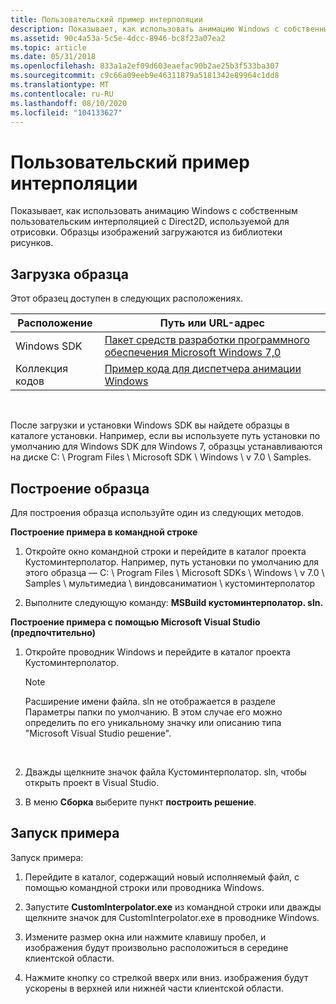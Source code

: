 ```yaml
---
title: Пользовательский пример интерполяции
description: Показывает, как использовать анимацию Windows с собственным пользовательским интерполяцией с Direct2D, используемой для отрисовки.
ms.assetid: 90c4a53a-5c5e-4dcc-8946-bc8f23a07ea2
ms.topic: article
ms.date: 05/31/2018
ms.openlocfilehash: 833a1a2ef09d603eaefac90b2ae25b3f533ba307
ms.sourcegitcommit: c9c66a09eeb9e46311879a5181342e89964c1dd8
ms.translationtype: MT
ms.contentlocale: ru-RU
ms.lasthandoff: 08/10/2020
ms.locfileid: "104133627"
---
```

# <a name="custom-interpolator-sample"></a>Пользовательский пример интерполяции

Показывает, как использовать анимацию Windows с собственным пользовательским интерполяцией с Direct2D, используемой для отрисовки. Образцы изображений загружаются из библиотеки рисунков.

## <a name="downloading-the-sample"></a>Загрузка образца

Этот образец доступен в следующих расположениях.



| Расположение                               | Путь или URL-адрес                                                                                          |
|----------------------------------------|---------------------------------------------------------------------------------------------------|
| Windows SDK | [Пакет средств разработки программного обеспечения Microsoft Windows 7,0](https://msdn.microsoft.com/windowsvista/bb980924.aspx) |
| Коллекция кодов                           | [Пример кода для диспетчера анимации Windows](https://github.com/microsoft/Windows-classic-samples/tree/master/Samples/DirectCompositionWindowsAnimationManager)          |



 

После загрузки и установки Windows SDK вы найдете образцы в каталоге установки. Например, если вы используете путь установки по умолчанию для Windows SDK для Windows 7, образцы устанавливаются на диске C: \\ Program Files \\ Microsoft SDK \\ Windows \\ v 7.0 \\ Samples.

## <a name="building-the-sample"></a>Построение образца

Для построения образца используйте один из следующих методов.

**Построение примера в командной строке**

1.  Откройте окно командной строки и перейдите в каталог проекта Кустоминтерполатор. Например, путь установки по умолчанию для этого образца — C: \\ Program Files \\ Microsoft SDKs \\ Windows \\ v 7.0 \\ Samples \\ мультимедиа \\ виндовсаниматион \\ кустоминтерполатор

2.  Выполните следующую команду: **MSBuild кустоминтерполатор. sln.**

**Построение примера с помощью Microsoft Visual Studio (предпочтительно)**

1.  Откройте проводник Windows и перейдите в каталог проекта Кустоминтерполатор.

    > [!Note]  
    > Расширение имени файла. sln не отображается в разделе Параметры папки по умолчанию. В этом случае его можно определить по его уникальному значку или описанию типа "Microsoft Visual Studio решение".

     

2.  Дважды щелкните значок файла Кустоминтерполатор. sln, чтобы открыть проект в Visual Studio.

3.  В меню **Сборка** выберите пункт **построить решение**.

## <a name="running-the-sample"></a>Запуск примера

Запуск примера:

1.  Перейдите в каталог, содержащий новый исполняемый файл, с помощью командной строки или проводника Windows.

2.  Запустите **CustomInterpolator.exe** из командной строки или дважды щелкните значок для CustomInterpolator.exe в проводнике Windows.
3.  Измените размер окна или нажмите клавишу пробел, и изображения будут произвольно расположиться в середине клиентской области.

4.  Нажмите кнопку со стрелкой вверх или вниз. изображения будут ускорены в верхней или нижней части клиентской области.

 

 




